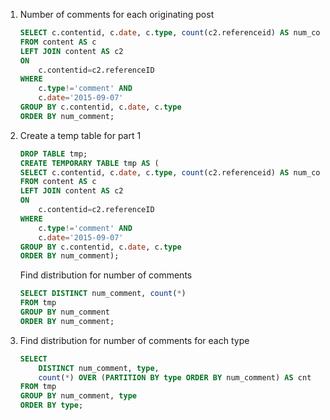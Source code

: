 1. Number of comments for each originating post

    ```sql
    SELECT c.contentid, c.date, c.type, count(c2.referenceid) AS num_comment
    FROM content AS c
    LEFT JOIN content AS c2
    ON
        c.contentid=c2.referenceID
    WHERE
        c.type!='comment' AND
        c.date='2015-09-07'
    GROUP BY c.contentid, c.date, c.type
    ORDER BY num_comment;
    ```
2. Create a temp table for part 1

    ```sql
    DROP TABLE tmp;
    CREATE TEMPORARY TABLE tmp AS (
    SELECT c.contentid, c.date, c.type, count(c2.referenceid) AS num_comment
    FROM content AS c
    LEFT JOIN content AS c2
    ON
        c.contentid=c2.referenceID
    WHERE
        c.type!='comment' AND
        c.date='2015-09-07'
    GROUP BY c.contentid, c.date, c.type
    ORDER BY num_comment);
    ```

    Find distribution for number of comments
    ```sql
    SELECT DISTINCT num_comment, count(*)
    FROM tmp
    GROUP BY num_comment
    ORDER BY num_comment;
    ```

3. Find distribution for number of comments for each type
    ```sql
    SELECT
        DISTINCT num_comment, type,
        count(*) OVER (PARTITION BY type ORDER BY num_comment) AS cnt
    FROM tmp
    GROUP BY num_comment, type
    ORDER BY type;

    ```
